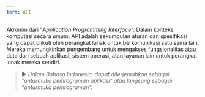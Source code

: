 ```yaml
---
term: API
---
```


Akronim dari "*Application Programming Interface*". Dalam konteks komputasi secara umum, API adalah sekumpulan aturan dan spesifikasi yang dapat diikuti oleh perangkat lunak untuk berkomunikasi satu sama lain. Mereka memungkinkan pengembang untuk mengakses fungsionalitas atau data dari sebuah aplikasi, sistem operasi, atau layanan lain untuk perangkat lunak mereka sendiri.

> ► *Dalam Bahasa Indonesia, dapat diterjemahkan sebagai "antarmuka pemrograman aplikasi" atau langsung sebagai "antarmuka pemrograman".*